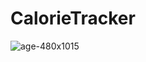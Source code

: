 # CalorieTracker

![age-480x1015](https://github.com/JustAmalll/CalorieTracker/assets/85354530/eb8fa2bc-1126-4c4f-9199-358a61892f69)
